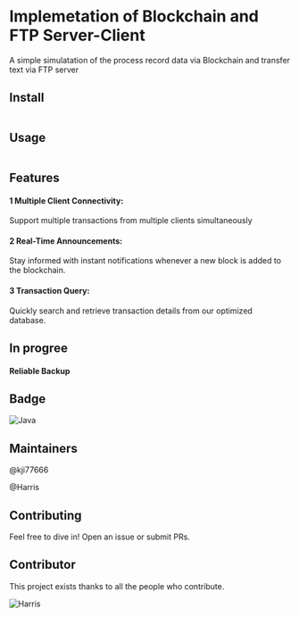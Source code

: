 # Implemetation of Blockchain and FTP Server-Client
A simple simulatation of the process record data via Blockchain and transfer text via FTP server

## Install

```sh

```

## Usage

```sh

```

## Features
#### 1 Multiple Client Connectivity:
Support multiple transactions from multiple clients simultaneously
#### 2 Real-Time Announcements:
Stay informed with instant notifications whenever a new block is added to the blockchain.
#### 3 Transaction Query:
Quickly search and retrieve transaction details from our optimized database.


## In progree
#### Reliable Backup

## Badge
![Java](https://img.shields.io/badge/Java-ED8B00?style=for-the-badge&logo=java&logoColor=white)


## Maintainers

@kji77666

@Harris

## Contributing
Feel free to dive in! Open an issue or submit PRs.

## Contributor
This project exists thanks to all the people who contribute.   


![Harris](https://images.weserv.nl/?url=avatars.githubusercontent.com/u/148969978?v=4&h=100&w=100&fit=cover&mask=circle&maxage=7d)
